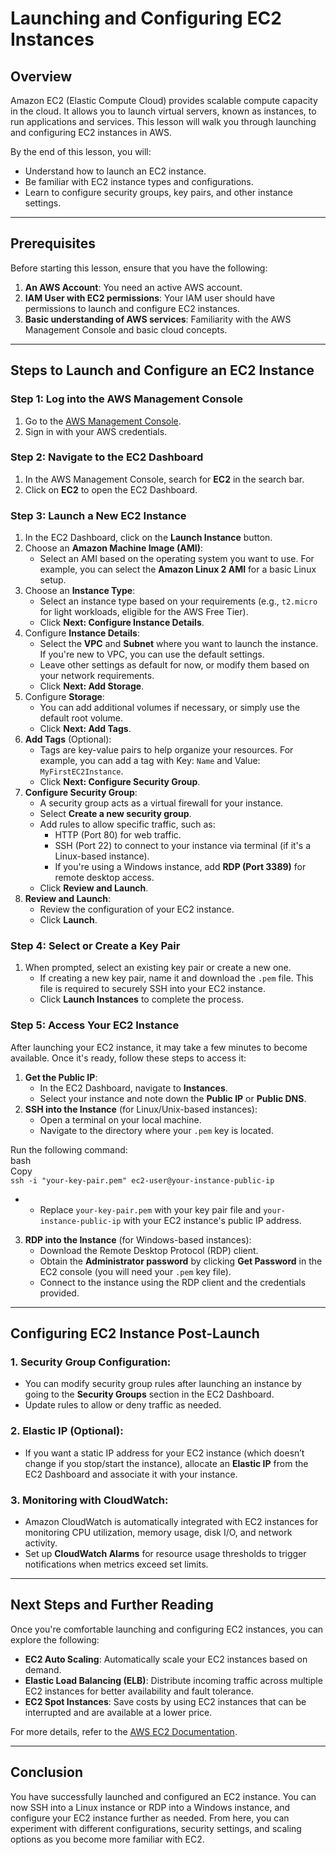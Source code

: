 # **Launching and Configuring EC2 Instances**

## **Overview**

Amazon EC2 (Elastic Compute Cloud) provides scalable compute capacity in the cloud. It allows you to launch virtual servers, known as instances, to run applications and services. This lesson will walk you through launching and configuring EC2 instances in AWS.

By the end of this lesson, you will:

* Understand how to launch an EC2 instance.  
* Be familiar with EC2 instance types and configurations.  
* Learn to configure security groups, key pairs, and other instance settings.

---

## **Prerequisites**

Before starting this lesson, ensure that you have the following:

1. **An AWS Account**: You need an active AWS account.  
2. **IAM User with EC2 permissions**: Your IAM user should have permissions to launch and configure EC2 instances.  
3. **Basic understanding of AWS services**: Familiarity with the AWS Management Console and basic cloud concepts.

---

## **Steps to Launch and Configure an EC2 Instance**

### **Step 1: Log into the AWS Management Console**

1. Go to the [AWS Management Console](https://aws.amazon.com/console/).  
2. Sign in with your AWS credentials.

### **Step 2: Navigate to the EC2 Dashboard**

1. In the AWS Management Console, search for **EC2** in the search bar.  
2. Click on **EC2** to open the EC2 Dashboard.

### **Step 3: Launch a New EC2 Instance**

1. In the EC2 Dashboard, click on the **Launch Instance** button.  
2. Choose an **Amazon Machine Image (AMI)**:  
   * Select an AMI based on the operating system you want to use. For example, you can select the **Amazon Linux 2 AMI** for a basic Linux setup.  
3. Choose an **Instance Type**:  
   * Select an instance type based on your requirements (e.g., `t2.micro` for light workloads, eligible for the AWS Free Tier).  
   * Click **Next: Configure Instance Details**.  
4. Configure **Instance Details**:  
   * Select the **VPC** and **Subnet** where you want to launch the instance. If you're new to VPC, you can use the default settings.  
   * Leave other settings as default for now, or modify them based on your network requirements.  
   * Click **Next: Add Storage**.  
5. Configure **Storage**:  
   * You can add additional volumes if necessary, or simply use the default root volume.  
   * Click **Next: Add Tags**.  
6. **Add Tags** (Optional):  
   * Tags are key-value pairs to help organize your resources. For example, you can add a tag with Key: `Name` and Value: `MyFirstEC2Instance`.  
   * Click **Next: Configure Security Group**.  
7. **Configure Security Group**:  
   * A security group acts as a virtual firewall for your instance.  
   * Select **Create a new security group**.  
   * Add rules to allow specific traffic, such as:  
     * HTTP (Port 80\) for web traffic.  
     * SSH (Port 22\) to connect to your instance via terminal (if it's a Linux-based instance).  
     * If you're using a Windows instance, add **RDP (Port 3389\)** for remote desktop access.  
   * Click **Review and Launch**.  
8. **Review and Launch**:  
   * Review the configuration of your EC2 instance.  
   * Click **Launch**.

### **Step 4: Select or Create a Key Pair**

1. When prompted, select an existing key pair or create a new one.  
   * If creating a new key pair, name it and download the `.pem` file. This file is required to securely SSH into your EC2 instance.  
   * Click **Launch Instances** to complete the process.

### **Step 5: Access Your EC2 Instance**

After launching your EC2 instance, it may take a few minutes to become available. Once it's ready, follow these steps to access it:

1. **Get the Public IP**:  
   * In the EC2 Dashboard, navigate to **Instances**.  
   * Select your instance and note down the **Public IP** or **Public DNS**.  
2. **SSH into the Instance** (for Linux/Unix-based instances):  
   * Open a terminal on your local machine.  
   * Navigate to the directory where your `.pem` key is located.

Run the following command:  
bash  
Copy  
`ssh -i "your-key-pair.pem" ec2-user@your-instance-public-ip`

*   
  * Replace `your-key-pair.pem` with your key pair file and `your-instance-public-ip` with your EC2 instance's public IP address.  
3. **RDP into the Instance** (for Windows-based instances):  
   * Download the Remote Desktop Protocol (RDP) client.  
   * Obtain the **Administrator password** by clicking **Get Password** in the EC2 console (you will need your `.pem` key file).  
   * Connect to the instance using the RDP client and the credentials provided.

---

## **Configuring EC2 Instance Post-Launch**

### **1\. Security Group Configuration:**

* You can modify security group rules after launching an instance by going to the **Security Groups** section in the EC2 Dashboard.  
* Update rules to allow or deny traffic as needed.

### **2\. Elastic IP (Optional):**

* If you want a static IP address for your EC2 instance (which doesn’t change if you stop/start the instance), allocate an **Elastic IP** from the EC2 Dashboard and associate it with your instance.

### **3\. Monitoring with CloudWatch:**

* Amazon CloudWatch is automatically integrated with EC2 instances for monitoring CPU utilization, memory usage, disk I/O, and network activity.  
* Set up **CloudWatch Alarms** for resource usage thresholds to trigger notifications when metrics exceed set limits.

---

## **Next Steps and Further Reading**

Once you're comfortable launching and configuring EC2 instances, you can explore the following:

* **EC2 Auto Scaling**: Automatically scale your EC2 instances based on demand.  
* **Elastic Load Balancing (ELB)**: Distribute incoming traffic across multiple EC2 instances for better availability and fault tolerance.  
* **EC2 Spot Instances**: Save costs by using EC2 instances that can be interrupted and are available at a lower price.

For more details, refer to the [AWS EC2 Documentation](https://docs.aws.amazon.com/ec2/).

---

## **Conclusion**

You have successfully launched and configured an EC2 instance. You can now SSH into a Linux instance or RDP into a Windows instance, and configure your EC2 instance further as needed. From here, you can experiment with different configurations, security settings, and scaling options as you become more familiar with EC2.


